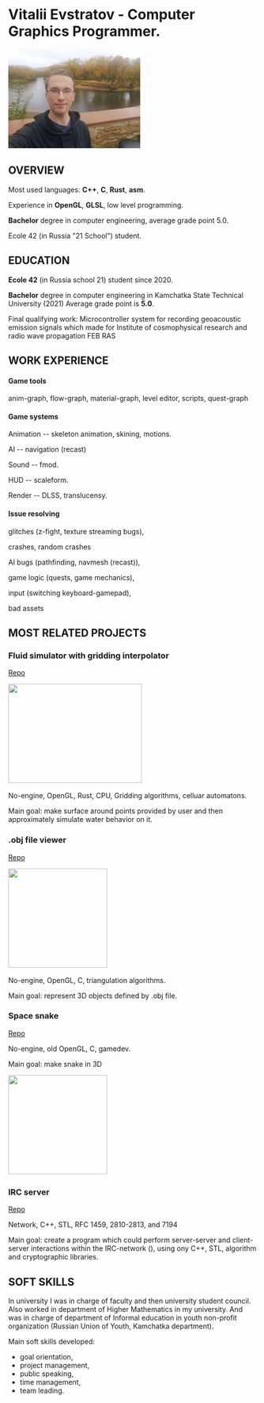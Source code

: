 # Vitalii Evstratov - Computer Graphics Programmer.

<img src="https://github.com/vesord/HeavyStuffForOtherRepos/blob/master/my_photo.jpg" width="267" height="200" />

## OVERVIEW

Most used languages: **C++**, **C**, **Rust**, **asm**.

Experience in **OpenGL**, **GLSL**, low level programming.

**Bachelor** degree in computer engineering, average grade point 5.0.

Ecole 42 (in Russia "21 School") student.

## EDUCATION

**Ecole 42** (in Russia school 21) student since 2020.

**Bachelor** degree in computer engineering in Kamchatka State Technical University (2021)
Average grade point is **5.0**.

Final qualifying work: Microcontroller system for recording geoacoustic emission signals which made for Institute of cosmophysical research and radio wave propagation FEB RAS 

## WORK EXPERIENCE

#### Game tools 
anim-graph, flow-graph, material-graph, level editor, scripts, quest-graph
#### Game systems
Animation -- skeleton animation, skining, motions.

AI -- navigation (recast)

Sound -- fmod.

HUD -- scaleform.

Render -- DLSS, translucensy.

#### Issue resolving
glitches (z-fight, texture streaming bugs), 

crashes, random crashes

AI bugs (pathfinding, navmesh (recast)),

game logic (quests, game mechanics), 

input (switching keyboard-gamepad), 

bad assets

## MOST RELATED PROJECTS

### Fluid simulator with gridding interpolator

[Repo](https://github.com/vesord/water_cellar_automaton)

<img src="https://github.com/vesord/HeavyStuffForOtherRepos/blob/master/water_cellular_automaton/water_rain_mac.gif" width="270" height="200" />

No-engine, OpenGL, Rust, CPU, Gridding algorithms, celluar automatons.

Main goal: make surface around points provided by user and then approximately simulate water behavior on it.

### .obj file viewer

[Repo](https://github.com/vesord/obj_viewer)

<img src="https://github.com/vesord/HeavyStuffForOtherRepos/blob/master/obj_viewer/agalia.gif" width="200" height="200" />

No-engine, OpenGL, C, triangulation algorithms.

Main goal: represent 3D objects defined by .obj file.

### Space snake

[Repo](https://github.com/vesord/SpaceSnake)

No-engine, old OpenGL, C, gamedev.

Main goal: make snake in 3D

<img src="https://github.com/vesord/HeavyStuffForOtherRepos/blob/master/SpaceSnake/snake.gif" width="200" height="200" />

### IRC server

[Repo](https://github.com/zkerriga/irc-server)

Network, C++, STL, RFC 1459, 2810-2813, and 7194

Main goal: create a program which could perform server-server and client-server interactions within the IRC-network (), using ony C++, STL, algorithm and cryptographic libraries.

## SOFT SKILLS

In university I was in charge of faculty and then university student council. 
Also worked in department of Higher Mathematics in my university. 
And was in charge of department of Informal education in youth non-profit organization (Russian Union of Youth, Kamchatka department).

Main soft skills developed:
- goal orientation,
- project management,
- public speaking,
- time management,
- team leading.
